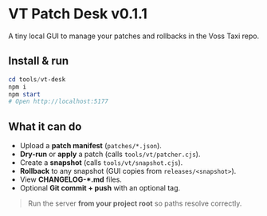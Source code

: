 # VT Patch Desk v0.1.1
A tiny local GUI to manage your patches and rollbacks in the Voss Taxi repo.

## Install & run
```powershell
cd tools/vt-desk
npm i
npm start
# Open http://localhost:5177
```

## What it can do
- Upload a **patch manifest** (`patches/*.json`).
- **Dry-run** or **apply** a patch (calls `tools/vt/patcher.cjs`).
- Create a **snapshot** (calls `tools/vt/snapshot.cjs`).
- **Rollback** to any snapshot (GUI copies from `releases/<snapshot>`).
- View **CHANGELOG-*.md** files.
- Optional **Git commit + push** with an optional tag.

> Run the server **from your project root** so paths resolve correctly.
